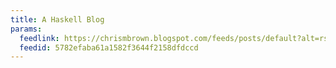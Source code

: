 ```yaml
---
title: A Haskell Blog
params:
  feedlink: https://chrismbrown.blogspot.com/feeds/posts/default?alt=rss
  feedid: 5782efaba61a1582f3644f2158dfdccd
---
```


